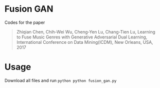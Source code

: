 # Fusion GAN
Codes for the paper 
> Zhiqian Chen, Chih-Wei Wu, Cheng-Yen Lu, Chang-Tien Lu, Learning to Fuse Music Genres with Generative Adversarial Dual Learning, International Conference on Data Mining(ICDM), New Orleans, USA, 2017

# Usage
Download all files and run
`python
python fusion_gan.py
`
